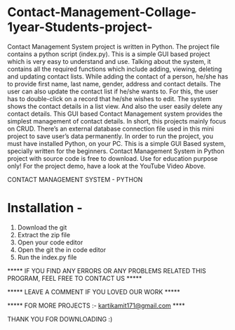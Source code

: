 # Contact-Management-Collage-1year-Students-project-
Contact Management System project is written in Python. The project file contains a python script (index.py). This is a simple GUI based project which is very easy to understand and use. Talking about the system, it contains all the required functions which include adding, viewing, deleting and updating contact lists. While adding the contact of a person, he/she has to provide first name, last name, gender, address and contact details. The user can also update the contact list if he/she wants to. For this, the user has to double-click on a record that he/she wishes to edit. The system shows the contact details in a list view. And also the user easily delete any contact details.  This GUI based Contact Management system provides the simplest management of contact details. In short, this projects mainly focus on CRUD. There’s an external database connection file used in this mini project to save user’s data permanently. In order to run the project, you must have installed Python, on your PC. This is a simple GUI Based system, specially written for the beginners. Contact Management System in Python project with source code is free to download. Use for education purpose only! For the project demo, have a look at the YouTube Video  Above.

CONTACT MANAGEMENT SYSTEM - PYTHON





# Installation - 
 1. Download the git
 2. Extract the zip file 
 3. Open your code editor 
 4. Open the git the in code editor  
 5. Run the index.py file 




***** IF YOU FIND ANY ERRORS OR ANY PROBLEMS RELATED THIS PROGRAM, FEEL FREE TO CONTACT US *****  

***** LEAVE A COMMENT IF YOU LOVED OUR WORK *****

***** FOR MORE PROJECTS :- kartikamit171@gmail.com ****




THANK YOU FOR DOWNLOADING :) 
